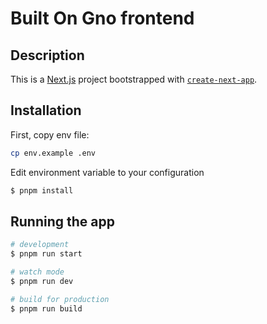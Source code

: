 # Built On Gno frontend

## Description

This is a [Next.js](https://nextjs.org) project bootstrapped with [`create-next-app`](https://nextjs.org/docs/app/api-reference/create-next-app).

## Installation

First, copy env file:

```bash
cp env.example .env
```

Edit environment variable to your configuration

```bash
$ pnpm install
```

## Running the app

```bash
# development
$ pnpm run start

# watch mode
$ pnpm run dev

# build for production
$ pnpm run build
```
